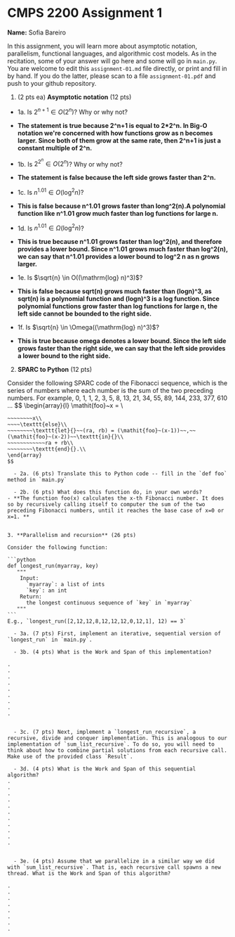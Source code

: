 

# CMPS 2200 Assignment 1

**Name:** Sofia Bareiro


In this assignment, you will learn more about asymptotic notation, parallelism, functional languages, and algorithmic cost models. As in the recitation, some of your answer will go here and some will go in `main.py`. You are welcome to edit this `assignment-01.md` file directly, or print and fill in by hand. If you do the latter, please scan to a file `assignment-01.pdf` and push to your github repository. 
  
  

1. (2 pts ea) **Asymptotic notation** (12 pts)

  - 1a. Is $2^{n+1} \in O(2^n)$? Why or why not?
  - **The statement is true because 2^n+1 is equal to 2*2^n. In Big-O notation we're concerned with how functions grow as n becomes larger. Since both of them grow at the same rate, then 2^n+1 is just a constant multiple of 2^n.**

    
  - 1b. Is $2^{2^n} \in O(2^n)$? Why or why not?
  - **The statement is false because the left side grows faster than 2^n.**
    
  
  - 1c. Is $n^{1.01} \in O(\mathrm{log}^2 n)$?
  - **This is false because n^1.01 grows faster than long^2(n).A polynomial function like n^1.01 grow much faster than log functions for large n.**
  

  - 1d. Is $n^{1.01} \in \Omega(\mathrm{log}^2 n)$?
  - **This is true because n^1.01 grows faster than log^2(n), and therefore provides a lower bound. Since n^1.01 grows much faster than log^2(n), we can say that n^1.01 provides a lower bound to log^2 n as n grows larger.**


  - 1e. Is $\sqrt{n} \in O((\mathrm{log} n)^3)$?
  - **This is false because sqrt(n) grows much faster than (logn)^3, as sqrt(n) is a polynomial function and (logn)^3 is a log function. Since polynomial functions grow faster than log functions for large n, the left side cannot be bounded to the right side.**


  - 1f. Is $\sqrt{n} \in \Omega((\mathrm{log} n)^3)$?
  - **This is true because omega denotes a lower bound. Since the left side grows faster than the right side, we can say that the left side provides a lower bound to the right side.**


2. **SPARC to Python** (12 pts)

Consider the following SPARC code of the Fibonacci sequence, which is the series of numbers where each number is the sum of the two preceding numbers. For example, 0, 1, 1, 2, 3, 5, 8, 13, 21, 34, 55, 89, 144, 233, 377, 610 ... 
$$
\begin{array}{l}
\mathit{foo}~x =   \\
~~~~\texttt{if}{}~~x \le 1~~\texttt{then}{}\\
~~~~~~~~x\\   
~~~~\texttt{else}\\
~~~~~~~~\texttt{let}{}~~(ra, rb) = (\mathit{foo}~(x-1))~~,~~(\mathit{foo}~(x-2))~~\texttt{in}{}\\  
~~~~~~~~~~~~ra + rb\\  
~~~~~~~~\texttt{end}{}.\\
\end{array}
$$ 

  - 2a. (6 pts) Translate this to Python code -- fill in the `def foo` method in `main.py`  

  - 2b. (6 pts) What does this function do, in your own words?
- **The function foo(x) calculates the x-th Fibonacci number. It does so by recursively calling itself to computer the sum of the two preceding Fibonacci numbers, until it reaches the base case of x=0 or x=1. **
  

3. **Parallelism and recursion** (26 pts)

Consider the following function:  

```python
def longest_run(myarray, key)
   """
    Input:
      `myarray`: a list of ints
      `key`: an int
    Return:
      the longest continuous sequence of `key` in `myarray`
   """
```
E.g., `longest_run([2,12,12,8,12,12,12,0,12,1], 12) == 3`  
 
  - 3a. (7 pts) First, implement an iterative, sequential version of `longest_run` in `main.py`.  

  - 3b. (4 pts) What is the Work and Span of this implementation?  

.  
.  
.  
.  
.  
.  
.  
.  
.  


  - 3c. (7 pts) Next, implement a `longest_run_recursive`, a recursive, divide and conquer implementation. This is analogous to our implementation of `sum_list_recursive`. To do so, you will need to think about how to combine partial solutions from each recursive call. Make use of the provided class `Result`.   

  - 3d. (4 pts) What is the Work and Span of this sequential algorithm?  
.  
.  
.  
.  
.  
.  
.  
.  
.  
.  
.  


  - 3e. (4 pts) Assume that we parallelize in a similar way we did with `sum_list_recursive`. That is, each recursive call spawns a new thread. What is the Work and Span of this algorithm?  

.  
.  
.  
.  
.  
.  
.  
.  

